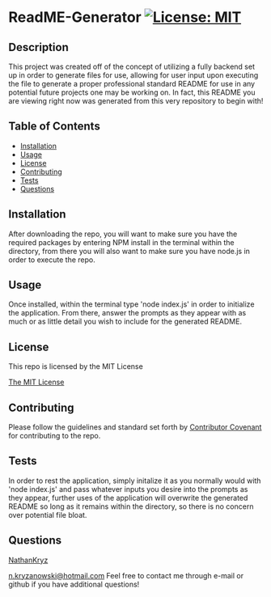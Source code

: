 # ReadME-Generator   [![License: MIT](https://img.shields.io/badge/License-MIT-yellow.svg)](https://opensource.org/licenses/MIT)

## Description

  This project was created off of the concept of utilizing a fully backend set up in order to generate files for use, allowing for user input upon executing the file to generate a proper professional standard README for use in any potential future projects one may be working on. In fact, this README you are viewing right now was generated from this very repository to begin with!

## Table of Contents 
- [Installation](#installation)
- [Usage](#usage)
- [License](#license)
- [Contributing](#contributing)
- [Tests](#tests)
- [Questions](#questions)

## Installation

After downloading the repo, you will want to make sure you have the required packages by entering NPM install in the terminal within the directory, from there you will also want to make sure you have node.js in order to execute the repo.

## Usage

Once installed, within the terminal type 'node index.js' in order to initialize the application. From there, answer the prompts as they appear with as much or as little detail you wish to include for the generated README.

## License

This repo is licensed by the MIT License

[The MIT License](https://opensource.org/licenses/MIT)
## Contributing

Please follow the guidelines and standard set forth by [Contributor Covenant](https://www.contributor-covenant.org/) for contributing to the repo.

## Tests

In order to rest the application, simply initalize it as you normally would with 'node index.js' and pass whatever inputs you desire into the prompts as they appear, further uses of the application will overwrite the generated README so long as it remains within the directory, so there is no concern over potential file bloat.

## Questions

[NathanKryz](github.com/NathanKryz)

<n.kryzanowski@hotmail.com>
Feel free to contact me through e-mail or github if you have additional questions!

